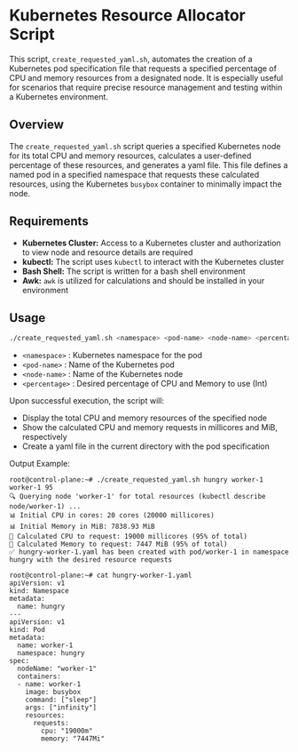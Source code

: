 # Kubernetes Resource Allocator Script

This script, `create_requested_yaml.sh`, automates the creation of a Kubernetes pod specification file that requests a specified percentage of CPU and memory resources from a designated node. It is especially useful for scenarios that require precise resource management and testing within a Kubernetes environment.

## Overview

The `create_requested_yaml.sh` script queries a specified Kubernetes node for its total CPU and memory resources, calculates a user-defined percentage of these resources, and generates a yaml file. This file defines a named pod in a specified namespace that requests these calculated resources, using the Kubernetes `busybox` container to minimally impact the node.

## Requirements

- **Kubernetes Cluster:** Access to a Kubernetes cluster and authorization to view node and resource details are required
- **kubectl:** The script uses `kubectl` to interact with the Kubernetes cluster
- **Bash Shell:** The script is written for a bash shell environment
- **Awk:** `awk` is utilized for calculations and should be installed in your environment

## Usage

```bash
./create_requested_yaml.sh <namespace> <pod-name> <node-name> <percentage>
```

- `<namespace>` : Kubernetes namespace for the pod
- `<pod-name>` : Name of the Kubernetes pod
- `<node-name>` : Name of the Kubernetes node
- `<percentage>` : Desired percentage of CPU and Memory to use (Int)

Upon successful execution, the script will:

- Display the total CPU and memory resources of the specified node
- Show the calculated CPU and memory requests in millicores and MiB, respectively
- Create a yaml file in the current directory with the pod specification

Output Example:

```
root@control-plane:~# ./create_requested_yaml.sh hungry worker-1 worker-1 95
🔍 Querying node 'worker-1' for total resources (kubectl describe node/worker-1) ...
📊 Initial CPU in cores: 20 cores (20000 millicores)
📊 Initial Memory in MiB: 7838.93 MiB
🔢 Calculated CPU to request: 19000 millicores (95% of total)
🔢 Calculated Memory to request: 7447 MiB (95% of total)
✅ hungry-worker-1.yaml has been created with pod/worker-1 in namespace hungry with the desired resource requests

root@control-plane:~# cat hungry-worker-1.yaml
apiVersion: v1
kind: Namespace
metadata:
  name: hungry
---
apiVersion: v1
kind: Pod
metadata:
  name: worker-1
  namespace: hungry
spec:
  nodeName: "worker-1"
  containers:
  - name: worker-1
    image: busybox
    command: ["sleep"]
    args: ["infinity"]
    resources:
      requests:
        cpu: "19000m"
        memory: "7447Mi"
```
